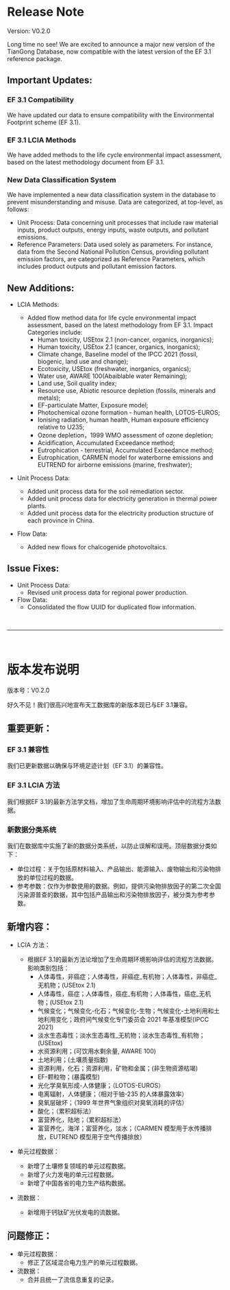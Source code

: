 # Release Note

Version: V0.2.0

Long time no see! We are excited to announce a major new version of the TianGong Database, now compatible with the latest version of the EF 3.1 reference package.

## Important Updates:
### EF 3.1 Compatibility
We have updated our data to ensure compatibility with the Environmental Footprint scheme (EF 3.1).

### EF 3.1 LCIA Methods
We have added methods to the life cycle environmental impact assessment, based on the latest methodology document from EF 3.1.

### New Data Classification System
We have implemented a new data classification system in the database to prevent misunderstanding and misuse. Data are categorized, at top-level, as follows:
- Unit Process: Data concerning unit processes that include raw material inputs, product outputs, energy inputs, waste outputs, and pollutant emissions.
- Reference Parameters: Data used solely as parameters. For instance, data from the Second National Pollution Census, providing pollutant emission factors, are categorized as Reference Parameters, which includes product outputs and pollutant emission factors.


## New Additions:

- LCIA Methods:
  - Added flow method data for life cycle environmental impact assessment, based on the latest methodology from EF 3.1. Impact Categories include: 
    - Human toxicity, USEtox 2.1 (non-cancer, organics, inorganics);
    - Human toxicity, USEtox 2.1 (cancer, organics, inorganics);
    - Climate change, Baseline model of the IPCC 2021 (fossil, biogenic, land use and change);
    - Ecotoxicity, USEtox (freshwater, inorganics, organics);
    - Water use, AWARE 100(Abaiblable water Remaining);
    - Land use, Soil quality index;
    - Resource use, Abiotic resource depletion (fossils, minerals and metals);
    - EF-particulate Matter, Exposure model; 
    - Photochemical ozone formation - human health, LOTOS-EUROS;
    - Ionising radiation, human health, Human exposure efficiency relative to U235;
    - Ozone depletion，1999 WMO assessment of ozone depletion;
    - Acidification, Accumulated Exceedance method;
    - Eutrophication - terrestrial, Accumulated Exceedance method;
    - Eutrophication, CARMEN model for waterborne emissions and EUTREND for airborne emissions (marine, freshwater);
  
- Unit Process Data:
  - Added unit process data for the soil remediation sector.
  - Added unit process data for electricity generation in thermal power plants.
  - Added unit process data for the electricity production structure of each province in China.

- Flow Data:
  - Added new flows for chalcogenide photovoltaics.
 

## Issue Fixes:

- Unit Process Data:
  - Revised unit process data for regional power production.
- Flow Data:
  - Consolidated the flow UUID for duplicated flow information.

<br>

---

<br>

# 版本发布说明

版本号：V0.2.0

好久不见！我们很高兴地宣布天工数据库的新版本现已与EF 3.1兼容。

## 重要更新：
### EF 3.1 兼容性
我们已更新数据以确保与环境足迹计划（EF 3.1）的兼容性。

### EF 3.1 LCIA 方法
我们根据EF 3.1的最新方法学文档，增加了生命周期环境影响评估中的流程方法数据。

### 新数据分类系统
我们在数据库中实施了新的数据分类系统，以防止误解和误用。顶层数据分类如下：
- 单位过程：关于包括原材料输入、产品输出、能源输入、废物输出和污染物排放的单位过程的数据。
- 参考参数：仅作为参数使用的数据。例如，提供污染物排放因子的第二次全国污染源普查的数据，其中包括产品输出和污染物排放因子，被分类为参考参数。

## 新增内容：

- LCIA 方法：
  - 根据EF 3.1的最新方法论增加了生命周期环境影响评估的流程方法数据。影响类别包括：
    - 人体毒性，非癌症；人体毒性，非癌症_有机物；人体毒性，非癌症_无机物；(USEtox 2.1)
    - 人体毒性，癌症；人体毒性，癌症_有机物；人体毒性，癌症_无机物；(USEtox 2.1)
    - 气候变化；气候变化-化石；气候变化-生物；气候变化-土地利用和土地利用变化；政府间气候变化专门委员会 2021 年基准模型(IPCC 2021)
    - 淡水生态毒性；淡水生态毒性_无机物；淡水生态毒性_有机物；(USEtox)
    - 水资源利用；(可饮用水剩余量, AWARE 100)
    - 土地利用；(土壤质量指数)
    - 资源利用，化石；资源利用，矿物和金属；(非生物资源枯竭)
    - EF-颗粒物；(暴露模型)
    - 光化学臭氧形成-人体健康；（LOTOS-EUROS）
    - 电离辐射，人体健康；（相对于铀-235 的人体暴露效率）
    - 臭氧层破坏；（1999 年世界气象组织对臭氧消耗的评估）
    - 酸化；（累积超标法）
    - 富营养化，陆地；（累积超标法）
    - 富营养化，海洋；富营养化，淡水；（CARMEN 模型用于水传播排放，EUTREND 模型用于空气传播排放）
  
- 单元过程数据：
  - 新增了土壤修复领域的单元过程数据。
  - 新增了火力发电的单元过程数据。
  - 新增了中国各省的电力生产结构数据。
  
- 流数据：
  - 新增用于钙钛矿光伏发电的流数据。

## 问题修正：

- 单元过程数据：
  - 修正了区域混合电力生产的单元过程数据。
- 流数据：
  - 合并且统一了流信息重复的记录。